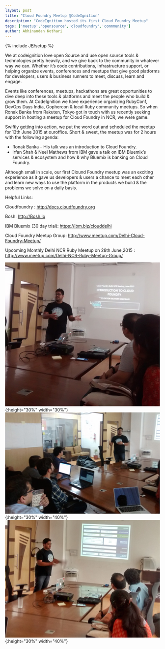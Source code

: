```yaml
---
layout: post
title: "Cloud Foundry Meetup @CodeIgnition"
description: "CodeIgnition hosted its first Cloud Foundry Meetup"
tags: ['meetup','opensource','cloudfoundry','commmunity']
author: Abhinandan Kothari
---
```


{% include JB/setup %}

We at codeignition love open Source and use open source tools & technologies pretty heavily, and we give
back to the community in whatever way we can. Whether it’s code contributions, infrastructure
support, or helping organize events, conferences and meetups that give good platforms for developers, users & business runners to
meet, discuss, learn and engage.

Events like conferences, meetups, hackathons are great opportunities to dive deep into these tools &
platforms and meet the people who build & grow them. At CodeIgnition we have experience organizing
RubyConf, DevOps Days India, Gophercon & local Ruby community meetups. So when Ronak Banka from Rakuten, Tokyo
got in touch with us recently seeking support in hosting a meetup for Cloud Foundry in NCR, we were
game.

Swiftly getting into action, we put the word out and scheduled the meetup for 13th June 2015 at ouroffice.
Short & sweet, the meetup was for 2 hours with the following agenda:

* Ronak Banka – His talk was an introduction to Cloud Foundry.
* Irfan Shah & Neel Mathews from IBM gave a talk on IBM Bluemix’s services & ecosystem and how & why Bluemix is banking on Cloud Foundry.

Although small in scale, our first Clound Foundry meetup was an exciting experience as it gave us
developers & users a chance to meet each other and learn new ways to use the platform in the products
we build & the problems we solve on a daily basis.

Helpful Links:

Cloudfoundry : <http://docs.cloudfoundry.org>

Bosh: <http://Bosh.io>

IBM Bluemix (30 day trial): <https://ibm.biz/clouddelhi>

Cloud Foundry Meetup Group: <http://www.meetup.com/Delhi-Cloud-Foundry-Meetup/>

Upcoming Monthly Delhi NCR Ruby Meetup on 28th June,2015 : <http://www.meetup.com/Delhi-NCR-Ruby-Meetup-Group/>


![smiley](/assets/blogs/CF_Meetup_1.jpg){:height="30%" width="30%"}
![smiley](/assets/blogs/CF_Meetup_2.jpg){:height="30%" width="40%"}
![smiley](/assets/blogs/CF_Meetup_3.jpg){:height="30%" width="40%"}
